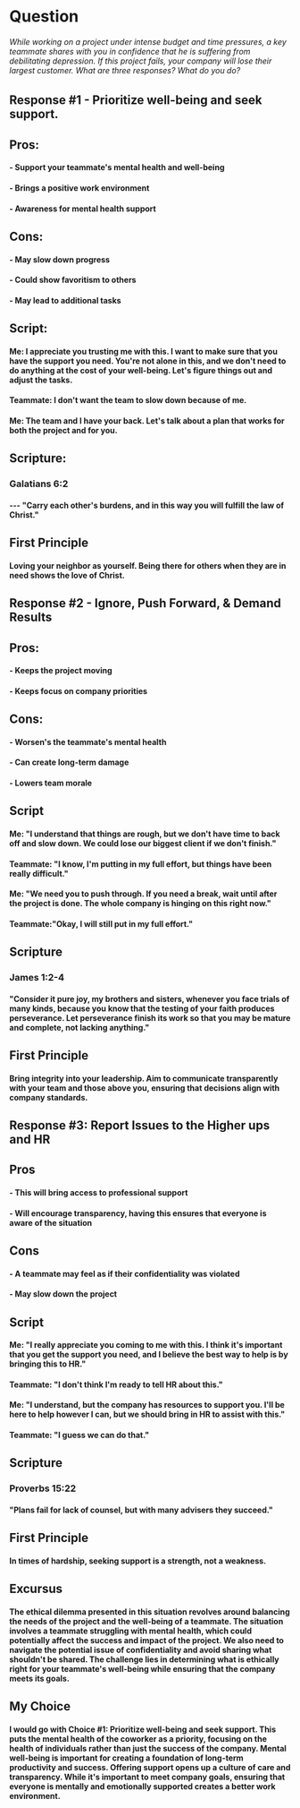 # Question
###### While working on a project under intense budget and time pressures, a key teammate shares with you in confidence that he is suffering from debilitating depression. If this project fails, your company will lose their largest customer. What are three responses? What do you do?

## Response #1 - Prioritize well-being and seek support.

## Pros:
#### - Support your teammate's mental health and well-being
#### - Brings a positive work environment
#### - Awareness for mental health support
 
## Cons:
#### - May slow down progress
#### - Could show favoritism to others
#### - May lead to additional tasks


## Script:
#### Me: I appreciate you trusting me with this. I want to make sure that you have the support you need. You're not alone in this, and we don't need to do anything at the cost of your well-being. Let's figure things out and adjust the tasks.
#### Teammate: I don't want the team to slow down because of me.
#### Me: The team and I have your back. Let's talk about a plan that works for both the project and for you.

## Scripture:
### Galatians 6:2
#### --- "Carry each other's burdens, and in this way you will fulfill the law of Christ."

## First Principle 
#### Loving your neighbor as yourself. Being there for others when they are in need shows the love of Christ.

## Response #2 - Ignore, Push Forward, & Demand Results

## Pros:
#### - Keeps the project moving
#### - Keeps focus on company priorities

## Cons:
#### - Worsen's the teammate's mental health
#### - Can create long-term damage
#### - Lowers team morale 

## Script
#### Me: "I understand that things are rough, but we don't have time to back off and slow down. We could lose our biggest client if we don't finish."
#### Teammate: "I know, I'm putting in my full effort, but things have been really difficult."
#### Me: "We need you to push through. If you need a break, wait until after the project is done. The whole company is hinging on this right now."
#### Teammate:"Okay, I will still put in my full effort."

## Scripture
### James 1:2-4
#### "Consider it pure joy, my brothers and sisters, whenever you face trials of many kinds, because you know that the testing of your faith produces perseverance. Let perseverance finish its work so that you may be mature and complete, not lacking anything."

## First Principle
#### Bring integrity into your leadership. Aim to communicate transparently with your team and those above you, ensuring that decisions align with company standards.


## Response #3: Report Issues to the Higher ups and HR

## Pros
#### - This will bring access to professional support
#### - Will encourage transparency, having this ensures that everyone is aware of the situation

## Cons
#### - A teammate may feel as if their confidentiality was violated
#### - May slow down the project

## Script
#### Me: "I really appreciate you coming to me with this. I think it's important that you get the support you need, and I believe the best way to help is by bringing this to HR."
#### Teammate: "I don't think I'm ready to tell HR about this."
#### Me: "I understand, but the company has resources to support you. I'll be here to help however I can, but we should bring in HR to assist with this."
#### Teammate: "I guess we can do that."

## Scripture 
### Proverbs 15:22
#### "Plans fail for lack of counsel, but with many advisers they succeed."

## First Principle
#### In times of hardship, seeking support is a strength, not a weakness.

## Excursus
#### The ethical dilemma presented in this situation revolves around balancing the needs of the project and the well-being of a teammate. The situation involves a teammate struggling with mental health, which could potentially affect the success and impact of the project. We also need to navigate the potential issue of confidentiality and avoid sharing what shouldn't be shared. The challenge lies in determining what is ethically right for your teammate's well-being while ensuring that the company meets its goals.


## My Choice
#### I would go with Choice #1: Prioritize well-being and seek support. This puts the mental health of the coworker as a priority, focusing on the health of individuals rather than just the success of the company. Mental well-being is important for creating a foundation of long-term productivity and success. Offering support opens up a culture of care and transparency. While it's important to meet company goals, ensuring that everyone is mentally and emotionally supported creates a better work environment.
